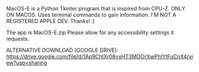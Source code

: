 MacOS-E is a Python Tkinter program that is inspired from CPU-Z. ONLY ON MACOS. Uses terminal commands to gain information. I'M NOT A REGISTERED APPLE DEV. Thanks!
:)

The app is MacOS-E.zip
Please allow for any accessibility settings it requests.

ALTERNATIVE DOWNLOAD (GOOGLE DRIVE):
https://drive.google.com/file/d/1Ap9ChlXr08yxHT3MOOrXwPhIYtFuCnX4/view?usp=sharing
